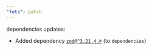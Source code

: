 ```yaml
---
"fets": patch
---
```

dependencies updates:
  - Added dependency [`zod@^3.21.4` ↗︎](https://www.npmjs.com/package/zod/v/3.21.4) (to `dependencies`)
